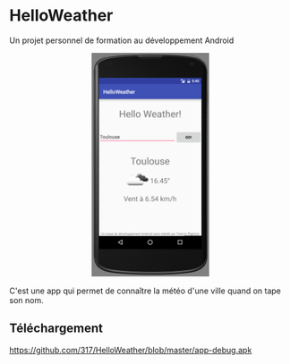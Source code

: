 # HelloWeather
Un projet personnel de formation au développement Android

<p align="center">
  <img src="https://github.com/317/HelloWeather/blob/master/HelloWeather.png" height="400px" width="auto"/>
</p>
C'est une app qui permet de connaître la météo d'une ville quand on tape son nom. 

## Téléchargement 
https://github.com/317/HelloWeather/blob/master/app-debug.apk
